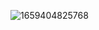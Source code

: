 ![1659404825768](https://user-images.githubusercontent.com/68007558/182274176-e21de655-b16a-4957-831f-0de0f334205d.png)
